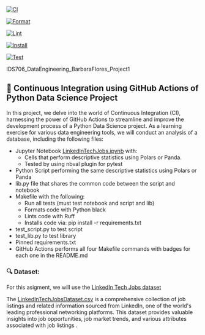 [![CI](https://github.com/nogibjj/IDS706_DataEngineering_BarbaraFlores_Project1/actions/workflows/cicd.yml/badge.svg)](https://github.com/nogibjj/IDS706_DataEngineering_BarbaraFlores_Project1/actions/workflows/cicd.yml)

[![Format](https://github.com/nogibjj/IDS706_DataEngineering_BarbaraFlores_Project1/actions/workflows/format.yml/badge.svg)](https://github.com/nogibjj/IDS706_DataEngineering_BarbaraFlores_Project1/actions/workflows/format.yml)

[![Lint](https://github.com/nogibjj/IDS706_DataEngineering_BarbaraFlores_Project1/actions/workflows/lint.yml/badge.svg)](https://github.com/nogibjj/IDS706_DataEngineering_BarbaraFlores_Project1/actions/workflows/lint.yml)

[![Install](https://github.com/nogibjj/IDS706_DataEngineering_BarbaraFlores_Project1/actions/workflows/install.yml/badge.svg)](https://github.com/nogibjj/IDS706_DataEngineering_BarbaraFlores_Project1/actions/workflows/install.yml)


[![Test](https://github.com/nogibjj/IDS706_DataEngineering_BarbaraFlores_Project1/actions/workflows/test.yml/badge.svg)](https://github.com/nogibjj/IDS706_DataEngineering_BarbaraFlores_Project1/actions/workflows/test.yml)


IDS706_DataEngineering_BarbaraFlores_Project1
## 🤖 Continuous Integration using GitHub Actions of Python Data Science Project

In this project, we delve into the world of Continuous Integration (CI), harnessing the power of GitHub Actions to streamline and improve the development process of a Python Data Science project. 
As a learning exercise for various data engineering tools, we will conduct an analysis of a database, including the following files:

- Jupyter Notebook [LinkedInTechJobs.ipynb](https://github.com/nogibjj/IDS706_DataEngineering_BarbaraFlores_Project1/blob/main/LinkedInTechJobs.ipynb) with:
  - Cells that perform descriptive statistics using Polars or Panda.
  - Tested by using nbval plugin for pytest
- Python Script performing the same descriptive statistics using Polars or Panda
- lib.py file that shares the common code between the script and notebook
- Makefile with the following:
  - Run all tests (must test notebook and script and lib)
  - Formats code with Python black
  - Lints code with Ruff
  - Installs code via:  pip install -r requirements.txt
- test_script.py to test script
- test_lib.py to test library
- Pinned requirements.txt
- GitHub Actions performs all four Makefile commands with badges for each one in the README.md

### 🔍 Dataset: 
For this asigment, we will use the [LinkedIn Tech Jobs dataset](https://www.kaggle.com/datasets/joebeachcapital/linkedin-jobs?resource=download&select=final_data.csv) 

The [LinkedInTechJobsDataset.csv](LinkedInTechJobsDataset.csv) is a comprehensive collection of job listings and related information sourced from LinkedIn, one of the world's leading professional networking platforms. This dataset provides valuable insights into job opportunities, job market trends, and various attributes associated with job listings .
